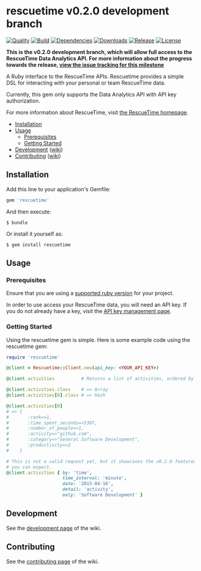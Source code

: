 rescuetime v0.2.0 development branch
==========

[![Quality](http://img.shields.io/codeclimate/github/leesharma/rescuetime.svg?style=flat-square)](https://codeclimate.com/github/leesharma/rescuetime)
[![Build](https://img.shields.io/travis/leesharma/rescuetime/data-analytics-api.svg?style=flat-square)](https://travis-ci.org/leesharma/rescuetime)
[![Dependencies](https://img.shields.io/gemnasium/leesharma/rescuetime.svg?style=flat-square)](https://gemnasium.com/leesharma/rescuetime)
[![Downloads](https://img.shields.io/gem/dt/rescuetime.svg?style=flat-square)](https://rubygems.org/gems/rescuetime)
[![Release](https://img.shields.io/github/release/leesharma/rescuetime.svg?style=flat-square)](https://github.com/leesharma/rescuetime/releases/tag/v0.1.0)
[![License](http://img.shields.io/badge/license-MIT-blue.svg?style=flat-square)](http://opensource.org/licenses/MIT)

**This is the v0.2.0 development branch, which will allow full access to the RescueTime Data Analytics API. For more information about the progress towards the release, [view the issue tracking for this milestone](https://github.com/leesharma/rescuetime/milestones/v1.0.0%20(Data%20Analytics%20API))**

A Ruby interface to the RescueTime APIs. Rescuetime provides a simple DSL for interacting
with your personal or team RescueTime data.

Currently, this gem only supports the Data Analytics API with API key authorization.

For more information about RescueTime, visit [the RescueTime homepage](https://www.rescuetime.com).

* [Installation](#installation)
* [Usage](#usage)
   * [Prerequisites](#prerequisites)
   * [Getting Started](#getting-started)
* [Development](#development) ([wiki](https://github.com/leesharma/rescuetime/wiki/Development))
* [Contributing](#contributing) ([wiki](https://github.com/leesharma/rescuetime/wiki/Contributing))

## Installation

Add this line to your application's Gemfile:

```ruby
gem 'rescuetime'
```

And then execute:

    $ bundle

Or install it yourself as:

    $ gem install rescuetime

## Usage

### Prerequisites

Ensure that you are using a [supported ruby version](https://github.com/leesharma/rescuetime/wiki/Supported-Rubies) for your project. 

In order to use access your RescueTime data, you will need an API key. If you do not already have a key, visit the [API key management page](https://www.rescuetime.com/anapi/manage).

### Getting Started

Using the rescuetime gem is simple. Here is some example code using the rescuetime gem:

```ruby
require 'rescuetime'

@client = Rescuetime::Client.new(api_key: <YOUR_API_KEY>)

@client.activities          # Returns a list of activities, ordered by "rank"

@client.activities.class    # => Array
@client.activities[0].class # => Hash

@client.activities[0]       
# => {   
#       :rank=>1, 
#       :time_spent_seconds=>5307, 
#       :number_of_people=>1, 
#       :activity=>"github.com", 
#       :category=>"General Software Development", 
#       :productivity=>2
#    }

# This is not a valid request yet, but it showcases the v0.2.0 features
# you can expect.
@client.activities { by: 'time',
                     time_interval: 'minute',
                     date: '2015-04-16',
                     detail: 'activity',
                     only: 'Software Development' }
```

## Development

See the [development page](https://github.com/leesharma/rescuetime/wiki/Development) of the wiki.

## Contributing

See the [contributing page](https://github.com/leesharma/rescuetime/wiki/Contributing) of the wiki.
